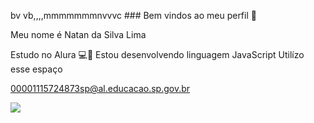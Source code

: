 bv  vb,,,,mmmmmmmnvvvc ### Bem vindos ao meu perfil 🏀

Meu nome é Natan da Silva Lima

Estudo no Alura 💻📖
Estou desenvolvendo linguagem JavaScript
Utilízo esse espaço





00001115724873sp@al.educacao.sp.gov.br

![](https://media1.tenor.com/m/Y9WeTt9mNf8AAAAC/hmmm-thinking.gif)

